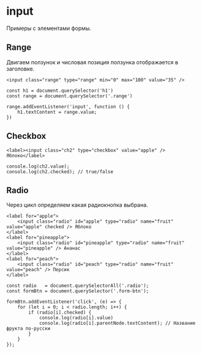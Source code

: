 # input
Примеры с элементами формы.

## Range
Двигаем ползунок и числовая позиция ползунка отображается в заголовке.

    <input class="range" type="range" min="0" max="100" value="35" />

    const h1 = document.querySelector('h1')
    const range = document.querySelector('.range')

    range.addEventListener('input', function () {
        h1.textContent = range.value;
    })

## Checkbox

    <label><input class="ch2" type="checkbox" value="apple" /> Яблоко</label>
    
    console.log(ch2.value);
    console.log(ch2.checked); // true/false

## Radio
Через цикл определяем какая радиокнопка выбрана.

    <label for="apple">
        <input class="radio" id="apple" type="radio" name="fruit" value="apple" checked /> Яблоко
    </label>
    <label for="pineapple">
        <input class="radio" id="pineapple" type="radio" name="fruit" value="pineapple" /> Ананас
    </label>
    <label for="peach">
        <input class="radio" id="peach" type="radio" name="fruit" value="peach" /> Персик
    </label>

    const radio   = document.querySelectorAll('.radio');
    const formBtn = document.querySelector('.form-btn');

    formBtn.addEventListener('click', (e) => {
        for (let i = 0; i < radio.length; i++) {
            if (radio[i].checked) {
                console.log(radio[i].value)
                console.log(radio[i].parentNode.textContent); // Название фрукта по-русски
            }
        }
    });
